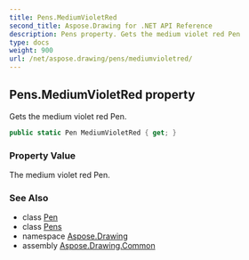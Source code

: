 ```yaml
---
title: Pens.MediumVioletRed
second_title: Aspose.Drawing for .NET API Reference
description: Pens property. Gets the medium violet red Pen
type: docs
weight: 900
url: /net/aspose.drawing/pens/mediumvioletred/
---
```

## Pens.MediumVioletRed property

Gets the medium violet red Pen.

```csharp
public static Pen MediumVioletRed { get; }
```

### Property Value

The medium violet red Pen.

### See Also

* class [Pen](../../pen/)
* class [Pens](../)
* namespace [Aspose.Drawing](../../pens/)
* assembly [Aspose.Drawing.Common](../../../)


